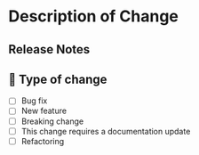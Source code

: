 # Description of Change

<!--
Please provide a quick description of what you have changed.
-->

## Release Notes

<!--
Please provide a description of the changes in a single line that explains this 
improvement in terms that a user can understand. This text will be used in our 
release notes.

If this change is not user-facing or notable enough to be included in release notes
you may use the strings "Not applicable" or "N/A" here.
-->

## :memo: Type of change

- [ ] Bug fix
- [ ] New feature
- [ ] Breaking change
- [ ] This change requires a documentation update
- [ ] Refactoring